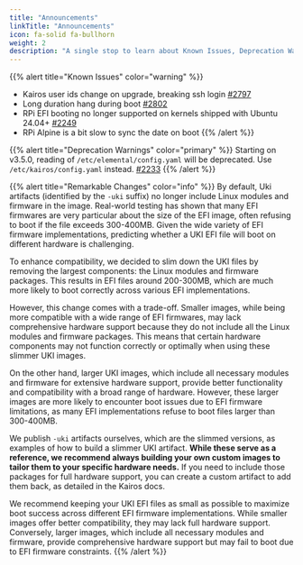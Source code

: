 ```yaml
---
title: "Announcements"
linkTitle: "Announcements"
icon: fa-solid fa-bullhorn
weight: 2
description: "A single stop to learn about Known Issues, Deprecation Warnings and/or Remarkable Changes in this release"
---
```


{{% alert title="Known Issues" color="warning" %}}
- Kairos user ids change on upgrade, breaking ssh login [#2797](https://github.com/kairos-io/kairos/issues/2797)
- Long duration hang during boot [#2802](https://github.com/kairos-io/kairos/issues/2802)
- RPi EFI booting no longer supported on kernels shipped with Ubuntu 24.04+ [#2249](https://github.com/kairos-io/kairos/issues/2249)
- RPi Alpine is a bit slow to sync the date on boot
{{% /alert %}}

{{% alert title="Deprecation Warnings" color="primary" %}}
Starting on v3.5.0, reading of `/etc/elemental/config.yaml` will be deprecated. Use `/etc/kairos/config.yaml` instead. [#2233](https://github.com/kairos-io/kairos/issues/2233)
{{% /alert %}}

{{% alert title="Remarkable Changes" color="info" %}}
By default, Uki artifacts (identified by the `-uki` suffix) no longer include Linux modules and firmware in the image. Real-world testing has shown that many EFI firmwares are very particular about the size of the EFI image, often refusing to boot if the file exceeds 300-400MB. Given the wide variety of EFI firmware implementations, predicting whether a UKI EFI file will boot on different hardware is challenging.

To enhance compatibility, we decided to slim down the UKI files by removing the largest components: the Linux modules and firmware packages. This results in EFI files around 200-300MB, which are much more likely to boot correctly across various EFI implementations.

However, this change comes with a trade-off. Smaller images, while being more compatible with a wide range of EFI firmwares, may lack comprehensive hardware support because they do not include all the Linux modules and firmware packages. This means that certain hardware components may not function correctly or optimally when using these slimmer UKI images.

On the other hand, larger UKI images, which include all necessary modules and firmware for extensive hardware support, provide better functionality and compatibility with a broad range of hardware. However, these larger images are more likely to encounter boot issues due to EFI firmware limitations, as many EFI implementations refuse to boot files larger than 300-400MB.

We publish `-uki` artifacts ourselves, which are the slimmed versions, as examples of how to build a slimmer UKI artifact. **While these serve as a reference, we recommend always building your own custom images to tailor them to your specific hardware needs.** If you need to include those packages for full hardware support, you can create a custom artifact to add them back, as detailed in the Kairos docs.

We recommend keeping your UKI EFI files as small as possible to maximize boot success across different EFI firmware implementations. While smaller images offer better compatibility, they may lack full hardware support. Conversely, larger images, which include all necessary modules and firmware, provide comprehensive hardware support but may fail to boot due to EFI firmware constraints.
{{% /alert %}}